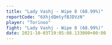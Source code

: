 ```yaml
---
title: "Lady Vashj - Wipe 8 (68.99%)"
reportCode: "6XhjdQmtyfBJDVzN"
player: "Torinoo"
fight: "Lady Vashj - Wipe 8 (68.99%)"
date: 2021-10-03T19:05:08.133000+00:00
---
```

